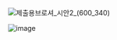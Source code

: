 ![제출용브로셔_시안2_(600_340)](https://user-images.githubusercontent.com/103277726/182505745-9a6be161-d29a-44d9-8bfc-7920d55a0c47.png)

![image](https://user-images.githubusercontent.com/87432361/182505336-4b93faf5-d4a4-4625-b217-cf82f9edd109.png)
